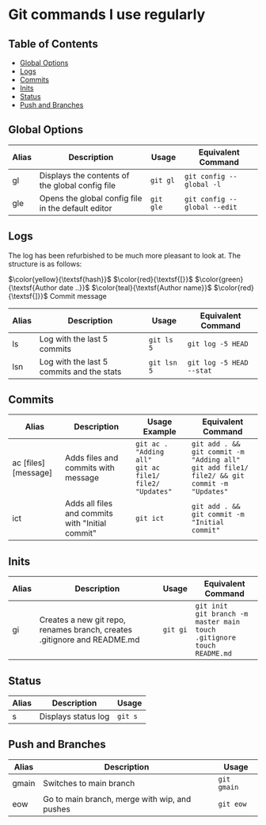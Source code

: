 # Git commands I use regularly

## Table of Contents

- [Global Options](#global-options)
- [Logs](#logs)
- [Commits](#commits)
- [Inits](#inits)
- [Status](#status)
- [Push and Branches](#push-and-branches)

## Global Options

| Alias | Description                                              | Usage           | Equivalent Command                |
|-------|---------------------------------------------------------|-----------------|-----------------------------------|
| gl    | Displays the contents of the global config file          | `git gl`        | `git config --global -l`          |
| gle   | Opens the global config file in the default editor       | `git gle`       | `git config --global --edit`      |

## Logs

The log has been refurbished to be much more pleasant to look at. The structure is as follows:

$\color{yellow}{\textsf{hash}}$
$\color{red}{\textsf{[}}$
$\color{green}{\textsf{Author date ..}}$
$\color{teal}{\textsf{Author name}}$
$\color{red}{\textsf{]}}$
Commit message

| Alias | Description                                 | Usage         | Equivalent Command           |
|-------|---------------------------------------------|---------------|------------------------------|
| ls    | Log with the last 5 commits                 | `git ls 5`    | `git log -5 HEAD`            |
| lsn   | Log with the last 5 commits and the stats   | `git lsn 5`   | `git log -5 HEAD --stat`     |

## Commits

| Alias | Description                                         | Usage Example                                               | Equivalent Command                                             |
|-------|-----------------------------------------------------|-------------------------------------------------------------|---------------------------------------------------------------|
| ac [files] [message]   | Adds files and commits with message                 | `git ac . "Adding all"`<br>`git ac file1/ file2/ "Updates"` | `git add . && git commit -m "Adding all"`<br>`git add file1/ file2/ && git commit -m "Updates"` |
| ict   | Adds all files and commits with "Initial commit"    | `git ict`                                                   | `git add . && git commit -m "Initial commit"`                 |

## Inits

| Alias | Description                                                                 | Usage    | Equivalent Command                                                                 |
|-------|-----------------------------------------------------------------------------|----------|------------------------------------------------------------------------------------|
| gi    | Creates a new git repo, renames branch, creates .gitignore and README.md    | `git gi` | `git init`<br>`git branch -m master main`<br>`touch .gitignore`<br>`touch README.md`|

## Status

| Alias | Description           | Usage   |
|-------|-----------------------|---------|
| s     | Displays status log   | `git s` |

## Push and Branches

| Alias  | Description                                         | Usage      |
|--------|-----------------------------------------------------|------------|
| gmain  | Switches to main branch                             | `git gmain`|
| eow    | Go to main branch, merge with wip, and pushes       | `git eow`  |